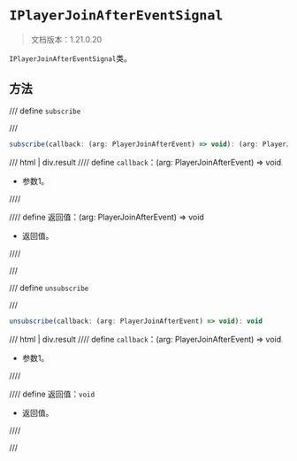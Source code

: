 # `IPlayerJoinAfterEventSignal`

> 文档版本：1.21.0.20

`IPlayerJoinAfterEventSignal`类。

## 方法

/// define
`subscribe`


///

```js
subscribe(callback: (arg: PlayerJoinAfterEvent) => void): (arg: PlayerJoinAfterEvent) => void
```

/// html | div.result
//// define
`callback`：(arg: PlayerJoinAfterEvent) => void

- 参数1。


////

//// define
返回值：(arg: PlayerJoinAfterEvent) => void

- 返回值。


////

///


/// define
`unsubscribe`


///

```js
unsubscribe(callback: (arg: PlayerJoinAfterEvent) => void): void
```

/// html | div.result
//// define
`callback`：(arg: PlayerJoinAfterEvent) => void

- 参数1。


////

//// define
返回值：`void`

- 返回值。


////

///


